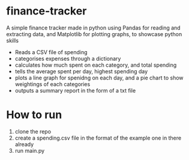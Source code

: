 # finance-tracker

A simple finance tracker made in python using Pandas for reading and extracting data, and Matplotlib for plotting graphs, to showcase python skills
- Reads a CSV file of spending
- categorises expenses through a dictionary
- calculates how much spent on each category, and total spending
- tells the average spent per day, highest spending day
- plots a line graph for spenidng on each day, and a pie chart to show weightings of each categories
- outputs a summary report in the form of a txt file

# How to run
1. clone the repo
2. create a spending.csv file in the format of the example one in there already
3. run main.py
